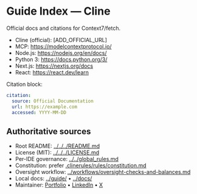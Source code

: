 # Guide Index — Cline

Official docs and citations for Context7/fetch.

- Cline (official): [ADD_OFFICIAL_URL]
- MCP: https://modelcontextprotocol.io/
- Node.js: https://nodejs.org/en/docs/
- Python 3: https://docs.python.org/3/
- Next.js: https://nextjs.org/docs
- React: https://react.dev/learn

Citation block:
```yaml
citation:
  source: Official Documentation
  url: https://example.com
  accessed: YYYY-MM-DD
```

## Authoritative sources
- Root README: [../../../README.md](../../../README.md)
- License (MIT): [../../../LICENSE.md](../../../LICENSE.md)
- Per-IDE governance: [../../global_rules.md](../../global_rules.md)
- Constitution: prefer [.clinerules/rules/constitution.md](../../.clinerules/rules/constitution.md)
- Oversight workflow: [../workflows/oversight-checks-and-balances.md](../workflows/oversight-checks-and-balances.md)
- Local docs: [../guide/](../guide/) • [../docs/](../docs/)
- Maintainer: [Portfolio](https://gaurav-wankhede.vercel.app) • [LinkedIn](https://www.linkedin.com/in/wankhede-gaurav) • [X](https://x.com/GTechverse16703)
